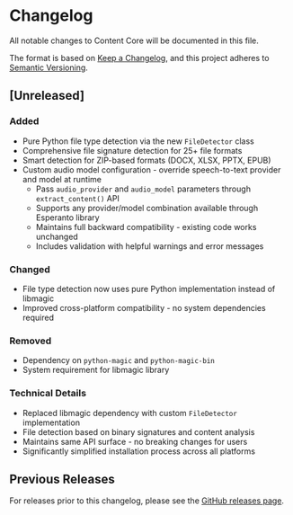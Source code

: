 # Changelog

All notable changes to Content Core will be documented in this file.

The format is based on [Keep a Changelog](https://keepachangelog.com/en/1.0.0/),
and this project adheres to [Semantic Versioning](https://semver.org/spec/v2.0.0.html).

## [Unreleased]

### Added
- Pure Python file type detection via the new `FileDetector` class
- Comprehensive file signature detection for 25+ file formats
- Smart detection for ZIP-based formats (DOCX, XLSX, PPTX, EPUB)
- Custom audio model configuration - override speech-to-text provider and model at runtime
  - Pass `audio_provider` and `audio_model` parameters through `extract_content()` API
  - Supports any provider/model combination available through Esperanto library
  - Maintains full backward compatibility - existing code works unchanged
  - Includes validation with helpful warnings and error messages

### Changed
- File type detection now uses pure Python implementation instead of libmagic
- Improved cross-platform compatibility - no system dependencies required

### Removed
- Dependency on `python-magic` and `python-magic-bin`
- System requirement for libmagic library

### Technical Details
- Replaced libmagic dependency with custom `FileDetector` implementation
- File detection based on binary signatures and content analysis
- Maintains same API surface - no breaking changes for users
- Significantly simplified installation process across all platforms

## Previous Releases

For releases prior to this changelog, please see the [GitHub releases page](https://github.com/lfnovo/content-core/releases).